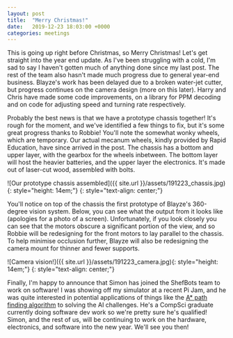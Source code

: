 ```yaml
---
layout: post
title:  "Merry Christmas!"
date:   2019-12-23 18:03:00 +0000
categories: meetings
---
```


This is going up right before Christmas, so Merry Christmas! Let's get straight into the year end update. As I've been struggling with a cold, I'm sad to say I haven't gotten much of anything done since my last post. The rest of the team also hasn't made much progress due to general year-end business. Blayze's work has been delayed due to a broken water-jet cutter, but progress continues on the camera design (more on this later). Harry and Chris have made some code improvements, on a library for PPM decoding and on code for adjusting speed and turning rate respectively.

Probably the best news is that we have a prototype chassis together! It's rough for the moment, and we've identified a few things to fix, but it's some great progress thanks to Robbie! You'll note the somewhat wonky wheels, which are temporary. Our actual mecanum wheels, kindly provided by Rapid Education, have since arrived in the post. The chassis has a bottom and upper layer, with the gearbox for the wheels inbetween. The bottom layer will host the heavier batteries, and the upper layer the electronics. It's made out of laser-cut wood, assembled with bolts.

![Our prototype chassis assembled]({{ site.url }}/assets/191223_chassis.jpg){: style="height: 14em;"}
{: style="text-align: center;"}

You'll notice on top of the chassis the first prototype of Blayze's 360-degree vision system. Below, you can see what the output from it looks like (apologies for a photo of a screen). Unfortunately, if you look closely you can see that the motors obscure a significant portion of the view, and so Robbie will be redesigning for the front motors to lay parallel to the chassis. To help minimise occlusion further, Blayze will also be redesigning the camera mount for thinner and fewer supports.

![Camera vision!]({{ site.url }}/assets/191223_camera.jpg){: style="height: 14em;"}
{: style="text-align: center;"}

Finally, I'm happy to announce that Simon has joined the ShefBots team to work on software! I was showing off my simulator at a recent Pi Jam, and he was quite interested in potential applications of things like the [A* path finding algorithm](https://en.wikipedia.org/wiki/A*) to solving the AI challenges. He's a CompSci graduate currently doing software dev work so we're pretty sure he's qualified! Simon, and the rest of us, will be continuing to work on the hardware, electronics, and software into the new year. We'll see you then!
